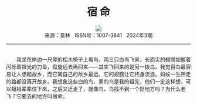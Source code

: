 # <center>宿 命</center>

<div align=center><img src="http://fslib.vip.qikan.cn/img.ashx?key=%d7%f7%d5%df%a3%ba%b1%ab%b6%fb%bc%aa%a1%a4%d4%ad%d2%b0"></div>

<center>来源：意林   ISSN号：1007-3841   2024年3期</center>

* * *

<br>　　我坐在岸边一尺厚的松木椅子上看鸟，两三只白鸟飞来，长而尖的翅膀如握着闪烁着银光的刀鱼，盘旋远去再回来——其实飞回来的是另一拨鸟。我觉得鸟最容易让人想起故乡，而它离自己的故乡最远，它的翅膀让它终身流浪。蚂蚁一生所走的路都没离开故乡。我想象这些白的鸟、黑的鸟是我的祖先，他们一定这样想，可以祖祖辈辈住下來，之后又迁走了，就像鸟。鸟找不到一个好地方吗？为什么老飞？它要去的地方叫宿命。

